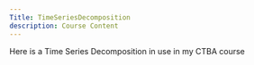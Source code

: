 ```yaml
---
Title: TimeSeriesDecomposition
description: Course Content
---
```

Here is a Time Series Decomposition in use in my CTBA course
